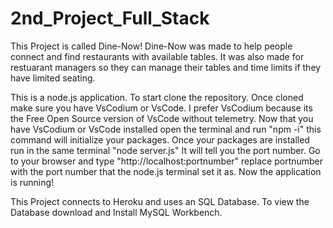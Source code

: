 # 2nd_Project_Full_Stack

This Project is called Dine-Now! Dine-Now was made to help people connect and find restaurants with available tables. It was also made for restuarant managers so they can manage their tables and time limits if they have limited seating.

This is a node.js application. To start clone the repository. Once cloned make sure you have VsCodium or VsCode. I prefer VsCodium because its the Free Open Source version of VsCode without telemetry. Now that you have VsCodium or VsCode installed open the terminal and run "npm -i" this command will initialize your packages. Once your packages are installed run in the same terminal "node server.js" It will tell you the port number. Go to your browser and type "http://localhost:portnumber" replace portnumber with the port number that the node.js terminal set it as. Now the application is running!

This Project connects to Heroku and uses an SQL Database. To view the Database download and Install MySQL Workbench.
